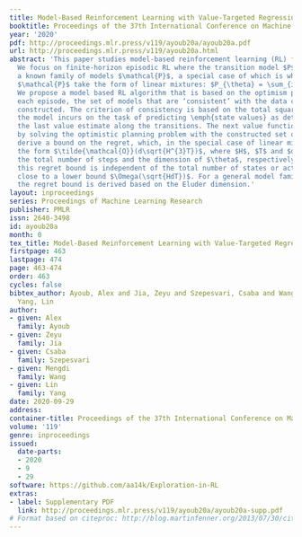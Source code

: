 ```yaml
---
title: Model-Based Reinforcement Learning with Value-Targeted Regression
booktitle: Proceedings of the 37th International Conference on Machine Learning
year: '2020'
pdf: http://proceedings.mlr.press/v119/ayoub20a/ayoub20a.pdf
url: http://proceedings.mlr.press/v119/ayoub20a.html
abstract: 'This paper studies model-based reinforcement learning (RL) for regret minimization.
  We focus on finite-horizon episodic RL where the transition model $P$ belongs to
  a known family of models $\mathcal{P}$, a special case of which is when models in
  $\mathcal{P}$ take the form of linear mixtures: $P_{\theta} = \sum_{i=1}^{d} \theta_{i}P_{i}$.
  We propose a model based RL algorithm that is based on the optimism principle: In
  each episode, the set of models that are ‘consistent’ with the data collected is
  constructed. The criterion of consistency is based on the total squared error that
  the model incurs on the task of predicting \emph{state values} as determined by
  the last value estimate along the transitions. The next value function is then chosen
  by solving the optimistic planning problem with the constructed set of models. We
  derive a bound on the regret, which, in the special case of linear mixtures, takes
  the form $\tilde{\mathcal{O}}(d\sqrt{H^{3}T})$, where $H$, $T$ and $d$ are the horizon,
  the total number of steps and the dimension of $\theta$, respectively. In particular,
  this regret bound is independent of the total number of states or actions, and is
  close to a lower bound $\Omega(\sqrt{HdT})$. For a general model family $\mathcal{P}$,
  the regret bound is derived based on the Eluder dimension.'
layout: inproceedings
series: Proceedings of Machine Learning Research
publisher: PMLR
issn: 2640-3498
id: ayoub20a
month: 0
tex_title: Model-Based Reinforcement Learning with Value-Targeted Regression
firstpage: 463
lastpage: 474
page: 463-474
order: 463
cycles: false
bibtex_author: Ayoub, Alex and Jia, Zeyu and Szepesvari, Csaba and Wang, Mengdi and
  Yang, Lin
author:
- given: Alex
  family: Ayoub
- given: Zeyu
  family: Jia
- given: Csaba
  family: Szepesvari
- given: Mengdi
  family: Wang
- given: Lin
  family: Yang
date: 2020-09-29
address: 
container-title: Proceedings of the 37th International Conference on Machine Learning
volume: '119'
genre: inproceedings
issued:
  date-parts:
  - 2020
  - 9
  - 29
software: https://github.com/aa14k/Exploration-in-RL
extras:
- label: Supplementary PDF
  link: http://proceedings.mlr.press/v119/ayoub20a/ayoub20a-supp.pdf
# Format based on citeproc: http://blog.martinfenner.org/2013/07/30/citeproc-yaml-for-bibliographies/
---
```

